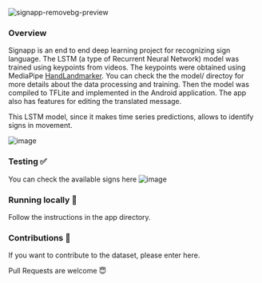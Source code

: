 ![signapp-removebg-preview](https://github.com/user-attachments/assets/7e5124c0-ca07-418f-8b64-75ee55402aed)


### Overview 

Signapp is an end to end deep learning project for recognizing sign language. The LSTM (a type of Recurrent Neural Network) model was trained using keypoints from videos. The keypoints were obtained using MediaPipe [HandLandmarker](https://ai.google.dev/edge/mediapipe/solutions/vision/hand_landmarker). You can check the the model/ directoy for more details about the data processing and training. Then the model was compiled to TFLite and implemented in the Android application. The app also has features for editing the translated message.

This LSTM model, since it makes time series predictions, allows to identify signs in movement.

![image](https://github.com/user-attachments/assets/fa638b72-5900-4091-ac6c-a71aa63298b1)


### Testing ✅
You can check the available signs here
![image](https://github.com/user-attachments/assets/0ecee287-c102-4a3e-967f-d3e7677861f6)

### Running locally 🚀

Follow the instructions in the app directory. 

### Contributions 🙌

If you want to contribute to the dataset, please enter here.

Pull Requests are welcome 😇
